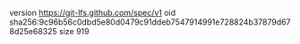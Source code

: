 version https://git-lfs.github.com/spec/v1
oid sha256:9c96b56c0dbd5e80d0479c91ddeb7547914991e728824b37879d678d25e68325
size 919
